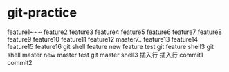 # git-practice
feature1~~~
feature2
feature3
feature4
feature5
feature6
feature7
feature8
feature9
feature10
feature11
feature12
master7..
feature13
feature14
feature15
feature16
git shell feature
new feature test
git feature shell3
git shell master
new master test
git master shell3
插入行
插入行
commit1
commit2